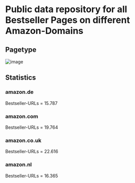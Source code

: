 # Public data repository for all Bestseller Pages on different Amazon-Domains

## Pagetype

![image](https://github.com/dschmeh/amazon-bestseller-urls/assets/22255224/bdd68319-68a9-4c85-9b61-855fd2543cd3)

## Statistics

### amazon.de
Bestseller-URLs = 15.787

### amazon.com
Bestseller-URLs = 19.764

### amazon.co.uk
Bestseller-URLs = 22.616

### amazon.nl
Bestseller-URLs = 16.365
